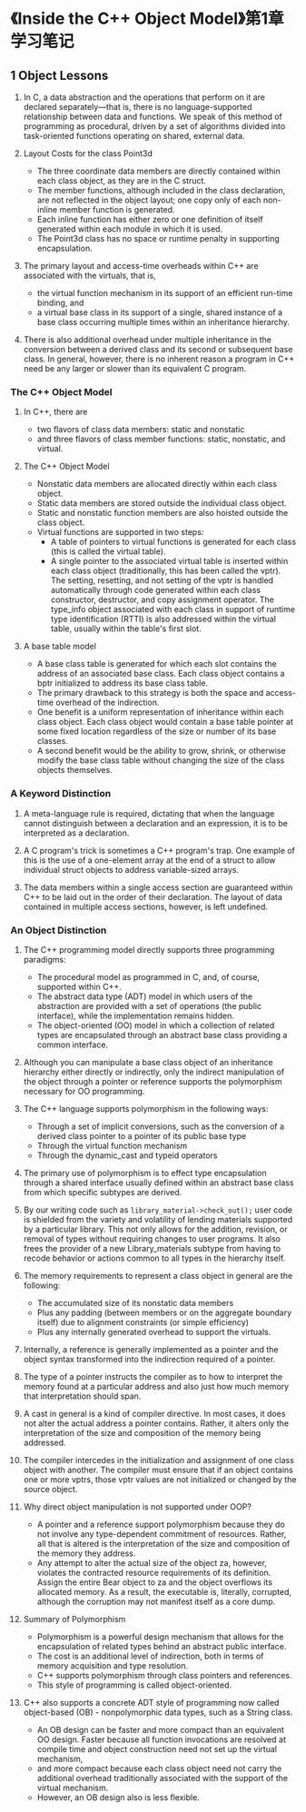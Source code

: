 # 《Inside the C++ Object Model》第1章学习笔记

## 1 Object Lessons

1. In C, a data abstraction and the operations that perform on it are declared separately—that is, there is no language-supported relationship between data and functions. We speak of this method of programming as procedural, driven by a set of algorithms divided into task-oriented functions operating on shared, external data. 

2. Layout Costs for the class Point3d
    - The three coordinate data members are directly contained within each class object, as they are in the C struct. 
    - The member functions, although included in the class declaration, are not reflected in the object layout; one copy only of each non-inline member function is generated. 
    - Each inline function has either zero or one definition of itself generated within each module in which it is used. 
    - The Point3d class has no space or runtime penalty in supporting encapsulation.

3. The primary layout and access-time overheads within C++ are associated with the virtuals, that is, 
    - the virtual function mechanism in its support of an efficient run-time binding, and 
    - a virtual base class in its support of a single, shared instance of a base class occurring multiple times within an inheritance hierarchy.

4. There is also additional overhead under multiple inheritance in the conversion between a derived class and its second or subsequent base class. In general, however, there is no inherent reason a program in C++ need be any larger or slower than its equivalent C program.

### The C++ Object Model

1. In C++, there are 
    - two flavors of class data members: static and nonstatic
    - and three flavors of class member functions: static, nonstatic, and virtual. 

2. The C++ Object Model
    - Nonstatic data members are allocated directly within each class object. 
    - Static data members are stored outside the individual class object. 
    - Static and nonstatic function members are also hoisted outside the class object. 
    - Virtual functions are supported in two steps:
        - A table of pointers to virtual functions is generated for each class (this is called the virtual table).
        - A single pointer to the associated virtual table is inserted within each class object (traditionally, this has been called the vptr). The setting, resetting, and not setting of the vptr is handled automatically through code generated within each class constructor, destructor, and copy assignment operator. The type_info object associated with each class in support of runtime type identification (RTTI) is also addressed within the virtual table, usually within the table's first slot.

3. A base table model
    - A base class table is generated for which each slot contains the address of an associated base class. Each class object contains a bptr initialized to address its base class table. 
    - The primary drawback to this strategy is both the space and access-time overhead of the indirection. 
    - One benefit is a uniform representation of inheritance within each class object. Each class object would contain a base table pointer at some fixed location regardless of the size or number of its base classes. 
    - A second benefit would be the ability to grow, shrink, or otherwise modify the base class table without changing the size of the class objects themselves.

### A Keyword Distinction

1. A meta-language rule is required, dictating that when the language cannot distinguish between a declaration and an expression, it is to be interpreted as a declaration.

2. A C program's trick is sometimes a C++ program's trap. One example of this is the use of a one-element array at the end of a struct to allow individual struct objects to address variable-sized arrays.

3. The data members within a single access section are guaranteed within C++ to be laid out in the order of their declaration. The layout of data contained in multiple access sections, however, is left undefined. 

### An Object Distinction

1. The C++ programming model directly supports three programming paradigms:
    - The procedural model as programmed in C, and, of course, supported within C++.
    - The abstract data type (ADT) model in which users of the abstraction are provided with a set of operations (the public interface), while the implementation remains hidden.
    - The object-oriented (OO) model in which a collection of related types are encapsulated through an abstract base class providing a common interface.

2. Although you can manipulate a base class object of an inheritance hierarchy either directly or indirectly, only the indirect manipulation of the object through a pointer or reference supports the polymorphism necessary for OO programming. 

3. The C++ language supports polymorphism in the following ways:
    - Through a set of implicit conversions, such as the conversion of a derived class pointer to a pointer of its public base type
    - Through the virtual function mechanism
    - Through the dynamic_cast and typeid operators

4. The primary use of polymorphism is to effect type encapsulation through a shared interface usually defined within an abstract base class from which specific subtypes are derived.

5. By our writing code such as `library_material->check_out();` user code is shielded from the variety and volatility of lending materials supported by a particular library. This not only allows for the addition, revision, or removal of types without requiring changes to user programs. It also frees the provider of a new Library_materials subtype from having to recode behavior or actions common to all types in the hierarchy itself. 

6. The memory requirements to represent a class object in general are the following:
    - The accumulated size of its nonstatic data members
    - Plus any padding (between members or on the aggregate boundary itself) due to alignment constraints (or simple efficiency)
    - Plus any internally generated overhead to support the virtuals.

7. Internally, a reference is generally implemented as a pointer and the object syntax transformed into the indirection required of a pointer.

8. The type of a pointer instructs the compiler as to how to interpret the memory found at a particular address and also just how much memory that interpretation should span.

9. A cast in general is a kind of compiler directive. In most cases, it does not alter the actual address a pointer contains. Rather, it alters only the interpretation of the size and composition of the memory being addressed.

10. The compiler intercedes in the initialization and assignment of one class object with another. The compiler must ensure that if an object contains one or more vptrs, those vptr values are not initialized or changed by the source object.

11. Why direct object manipulation is not supported under OOP?
    - A pointer and a reference support polymorphism because they do not involve any type-dependent commitment of resources. Rather, all that is altered is the interpretation of the size and composition of the memory they address.
    - Any attempt to alter the actual size of the object za, however, violates the contracted resource requirements of its definition. Assign the entire Bear object to za and the object overflows its allocated memory. As a result, the executable is, literally, corrupted, although the corruption may not manifest itself as a core dump.

12. Summary of Polymorphism
    - Polymorphism is a powerful design mechanism that allows for the encapsulation of related types behind an abstract public interface. 
    - The cost is an additional level of indirection, both in terms of memory acquisition and type resolution. 
    - C++ supports polymorphism through class pointers and references. 
    - This style of programming is called object-oriented. 

13. C++ also supports a concrete ADT style of programming now called object-based (OB) - nonpolymorphic data types, such as a String class. 
    - An OB design can be faster and more compact than an equivalent OO design. Faster because all function invocations are resolved at compile time and object construction need not set up the virtual mechanism, 
    - and more compact because each class object need not carry the additional overhead traditionally associated with the support of the virtual mechanism. 
    - However, an OB design also is less flexible.
